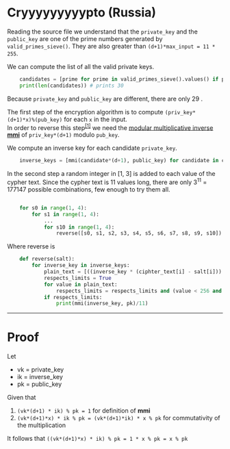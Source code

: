 # Cryyyyyyyyypto (Russia)
Reading the source file we understand that the `private_key` and the `public_key` are one of the prime numbers generated by `valid_primes_sieve()`. They are also greater than `(d+1)*max_input = 11 * 255`.

We can compute the list of all the valid private keys.
```python
    candidates = [prime for prime in valid_primes_sieve().values() if prime > (d+1)*max_input]
    print(len(candidates)) # prints 30
```
Because `private_key` and `public_key` are different, there are only 29 .

The first step of the encryption algorithm is to compute ```(priv_key*(d+1)*x)%(pub_key)``` for each `x` in the input.  
In order to reverse this step<sup>[[1]](#proof)</sup> we need the [modular multiplicative inverse **mmi**](https://en.wikipedia.org/wiki/Modular_multiplicative_inverse) of `priv_key*(d+1)` modulo `pub_key`.

We compute an inverse key for each candidate `private_key`.  
```python
    inverse_keys = [mmi(candidate*(d+1), public_key) for candidate in candidates if candidate != public_key]
```

In the second step a random integer in [1, 3] is added to each value of the cypher text.
Since the cypher text is 11 values long, there are only 3<sup>11</sup> = 177147 possible combinations, few enough to try them all.
```python

    for s0 in range(1, 4):
        for s1 in range(1, 4):
            ...
            for s10 in range(1, 4):
                reverse([s0, s1, s2, s3, s4, s5, s6, s7, s8, s9, s10]) 

```

Where reverse is

```python
    def reverse(salt):
        for inverse_key in inverse_keys:
            plain_text = [((inverse_key * (ciphter_text[i] - salt[i])) % public_key) for i in range(len(cipher_text))]
            respects_limits = True
            for value in plain_text:
                respects_limits = respects_limits and (value < 256 and value >= 2)
            if respects_limits:
                print(mmi(inverse_key, pk)/11)
```
---------------

# Proof

Let
- vk = private_key
- ik = inverse_key
- pk = public_key

Given that
1. `(vk*(d+1) * ik) % pk = 1` for definition of **mmi**
2. `(vk*(d+1)*x) * ik % pk = (vk*(d+1)*ik) * x % pk` for commutativity of the multiplication

It follows that `((vk*(d+1)*x) * ik) % pk = 1 * x % pk = x % pk`
